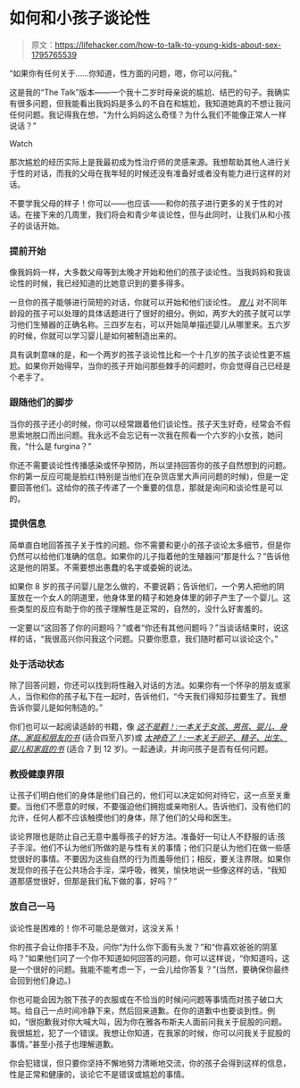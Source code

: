 # 如何和小孩子谈论性

> 原文：<https://lifehacker.com/how-to-talk-to-young-kids-about-sex-1795765539>

“如果你有任何关于……你知道，性方面的问题，嗯，你可以问我。”

这是我的“The Talk”版本——一个我十二岁时母亲说的尴尬、结巴的句子。我确实有很多问题，但我能看出我妈妈是多么的不自在和尴尬，我知道她真的不想让我问任何问题。我记得我在想，“为什么妈妈这么奇怪？为什么我们不能像正常人一样说话？”

Watch

那次尴尬的经历实际上是我最初成为性治疗师的灵感来源。我想帮助其他人进行关于性的对话，而我的父母在我年轻的时候还没有准备好或者没有能力进行这样的对话。

不要学我父母的样子！你可以——也应该——和你的孩子进行更多的关于性的对话。在接下来的几周里，我们将会和青少年谈论性，但与此同时，让我们从和小孩子的谈话开始。

### **提前开始**

像我妈妈一样，大多数父母等到太晚才开始和他们的孩子谈论性。当我妈妈和我谈论性的时候，我已经知道的比她意识到的要多得多。

一旦你的孩子能够进行简短的对话，你就可以开始和他们谈论性。 [*育儿*](http://www.parenting.com/article/talking-to-kids-about-sex-21335549) 对不同年龄段的孩子可以处理的具体话题进行了很好的细分。例如，两岁大的孩子就可以学习他们生殖器的正确名称。三四岁左右，可以开始简单描述婴儿从哪里来。五六岁的时候，你就可以学习婴儿是如何被制造出来的。

具有讽刺意味的是，和一个两岁的孩子谈论性比和一个十几岁的孩子谈论性更不尴尬。如果你开始得早，当你的孩子开始问那些棘手的问题时，你会觉得自己已经是个老手了。

### **跟随他们的脚步**

当你的孩子还小的时候，你可以经常跟着他们谈论性。孩子天生好奇，经常会不假思索地脱口而出问题。我永远不会忘记有一次我在照看一个六岁的小女孩，她问我，“什么是 furgina？”

你还不需要谈论性传播感染或怀孕预防，所以坚持回答你的孩子自然想到的问题。你的第一反应可能是脸红(特别是当他们在杂货店里大声问问题的时候)，但是一定要回答他们。这给你的孩子传递了一个重要的信息，那就是询问和谈论性是可以的。

### **提供信息**

简单直白地回答孩子关于性的问题。你不需要和更小的孩子谈论太多细节，但是你仍然可以给他们准确的信息。如果你的儿子指着他的生殖器问“那是什么？”告诉他这是他的阴茎。不需要想出愚蠢的名字或委婉的说法。

如果你 8 岁的孩子问婴儿是怎么做的，不要说鹳；告诉他们，一个男人把他的阴茎放在一个女人的阴道里，他身体里的精子和她身体里的卵子产生了一个婴儿。这些类型的反应有助于你的孩子理解性是正常的，自然的，没什么好害羞的。

一定要以“这回答了你的问题吗？”或者“你还有其他问题吗？”当谈话结束时，说这样的话，“我很高兴你问我这个问题。只要你愿意，我们随时都可以谈论这个。”

### **处于活动状态**

除了回答问题，你还可以找到将性融入对话的方法。如果你有一个怀孕的朋友或家人，当你和你的孩子私下在一起时，告诉他们，“今天我们得知莎拉要生了。我想告诉你婴儿是如何制造的。”

你们也可以一起阅读适龄的书籍，像 [*这不是鹳！:一本关于女孩、男孩、婴儿、身体、家庭和朋友的书*](https://www.amazon.com/Its-Not-Stork-Families-Friends/dp/0763633313/?asc_campaign=InlineText&asc_refurl=https://lifehacker.com/how-to-talk-to-young-kids-about-sex-1795765539&asc_source=&tag=kinjalifehackerlink-20) (适合四至八岁)或 [*太神奇了！:一本关于卵子、精子、出生、婴儿和家庭的书*](https://www.amazon.com/Its-So-Amazing-Families-Library/dp/0763668745/ref=la_B001IGR3DW_1_2?asc_campaign=InlineText&asc_refurl=https://lifehacker.com/how-to-talk-to-young-kids-about-sex-1795765539&asc_source=&ie=UTF8&qid=1496231230&s=books&sr=1-2&tag=kinjalifehackerlink-20) (适合 7 到 12 岁)。一起通读，并询问孩子是否有任何问题。

### **教授健康界限**

让孩子们明白他们的身体是他们自己的，他们可以决定如何对待它，这一点至关重要。当他们不愿意的时候，不要强迫他们拥抱或亲吻别人。告诉他们，没有他们的允许，任何人都不应该触摸他们的身体，除了他们的父母和医生。

谈论界限也是防止自己无意中羞辱孩子的好方法。准备好一句让人不舒服的话:孩子手淫。他们不认为他们所做的是与性有关的事情；他们只是认为他们在做一些感觉很好的事情。不要因为这些自然的行为而羞辱他们；相反，要关注界限。如果你发现你的孩子在公共场合手淫，深呼吸，微笑，愉快地说一些像这样的话，“我知道那感觉很好，但那是我们私下做的事，好吗？”

### **放自己一马**

谈论性是困难的！你不可能总是做对，这没关系！

你的孩子会让你措手不及，问你“为什么你下面有头发？”和“你喜欢爸爸的阴茎吗？”如果他们问了一个你不知道如何回答的问题，你可以这样说，“你知道吗，这是一个很好的问题。我能不能考虑一下，一会儿给你答复？”(当然，要确保你最终会回到他们身边。)

你也可能会因为脱下孩子的衣服或在不恰当的时候问问题等事情而对孩子破口大骂。给自己一点时间冷静下来，然后回来道歉。在你的道歉中也要谈到性。例如，“很抱歉我对你大喊大叫，因为你在雅各布斯夫人面前问我关于屁股的问题。我很尴尬，犯了一个错误。我想让你知道，在我家的时候，你可以问我关于屁股的事情。”甚至小孩子也理解道歉。

你会犯错误，但只要你坚持不懈地努力清晰地交流，你的孩子会得到这样的信息，性是正常和健康的，谈论它不是错误或尴尬的事情。